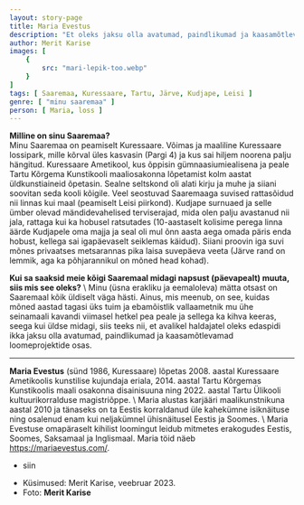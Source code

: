 ```yaml
---
layout: story-page
title: Maria Evestus
description: "Et oleks jaksu olla avatumad, paindlikumad ja kaasamõtlevamad loomeprojektide osas."
author: Merit Karise
images: [
    {
        src: "mari-lepik-too.webp"
    }
]
tags: [ Saaremaa, Kuressaare, Tartu, Järve, Kudjape, Leisi ]
genre: [ "minu saaremaa" ]
person: [ Maria, loss ]
---
```


<!-- # {{$doc.title}} -->

**Milline on sinu Saaremaa?** \
Minu Saaremaa on peamiselt Kuressaare. Võimas ja maaliline Kuressaare lossipark, mille kõrval üles kasvasin (Pargi 4) ja kus sai hiljem noorena palju hängitud. Kuressaare Ametikool, kus õppisin gümnaasiumiealisena ja peale Tartu Kõrgema Kunstikooli maaliosakonna lõpetamist kolm aastat üldkunstiaineid õpetasin. Sealne seltskond oli alati kirju ja muhe ja siiani soovitan seda kooli kõigile. Veel seostuvad  Saaremaaga suvised rattasõidud nii linnas kui maal (peamiselt Leisi piirkond). Kudjape surnuaed ja selle ümber olevad mändidevahelised terviserajad, mida olen palju avastanud nii jala, rattaga kui ka hobusel ratsutades (10-aastaselt kolisime perega linna äärde Kudjapele oma majja ja seal oli mul õnn aasta aega omada päris enda hobust, kellega sai igapäevaselt seiklemas käidud). Siiani proovin iga suvi mõnes privaatses metsarannas pika laisa suvepäeva veeta (Järve rand on lemmik, aga ka põhjarannikul on mõned head kohad).


**Kui sa saaksid meie kõigi Saaremaal midagi napsust (päevapealt) muuta, siis mis see oleks?** \ 
Minu (üsna erakliku ja eemaloleva) mätta otsast on Saaremaal kõik üldiselt väga hästi. Ainus, mis meenub, on see, kuidas mõned aastad tagasi üks tuim ja ebamõistlik vallaametnik mu ühe seinamaali kavandi viimasel hetkel pea peale ja sellega ka kihva keeras, seega kui üldse midagi, siis teeks nii, et avalikel haldajatel oleks edaspidi ikka jaksu olla avatumad, paindlikumad ja kaasamõtlevamad loomeprojektide osas.

* * *

**Maria Evestus** (sünd 1986, Kuressaare) lõpetas  2008. aastal Kuressaare Ametikoolis kunstilise kujundaja eriala, 2014. aastal Tartu Kõrgemas Kunstikoolis maali osakonna disainisuuna ning 2022. aastal Tartu Ülikooli kultuurikorralduse magistriõppe. \ Maria alustas karjääri maalikunstnikuna aastal 2010 ja tänaseks on ta Eestis korraldanud üle kahekümne isiknäituse ning osalenud enam kui neljakümnel ühisnäitusel Eestis ja Soomes. \ Maria Evestuse omapäraselt kihilist loomingut leidub mitmetes erakogudes Eestis, Soomes, Saksamaal ja Inglismaal. Maria töid näeb https://mariaevestus.com/.

<story-author :author="author"></story-author>

<details-wrapper summary="Mis mõtted tekkisid?">

- siin

</details-wrapper>

<details-wrapper summary="Allikad" class="text-sm" icon="icon-park-outline:document-folder">

- Küsimused: Merit Karise, veebruar 2023.
- Foto: **Merit Karise**

</details-wrapper>
